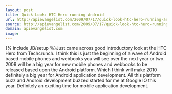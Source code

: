 ```yaml
---
layout: post
title: Quick Look: HTC Hero running Android
url: http://apievangelist.com/2009/07/17/quick-look-htc-hero-running-android/
source: http://apievangelist.com/2009/07/17/quick-look-htc-hero-running-android/
domain: apievangelist.com
image: 
---
```

{% include JB/setup %}Just came across good introductory look at the HTC Hero from Techcrunch. I think this is just the beginning of a wave of Android based mobile phones and webbooks you will see over the next year or two.
2009 will be a big year for new mobile phones and webbooks to be released based upon the Android platform. Which I think will make 2010 definitely a big year for Android application development.
All this platform buzz and Android development buzzed started for me at Google IO this year. Definitely an exciting time for mobile application development.

